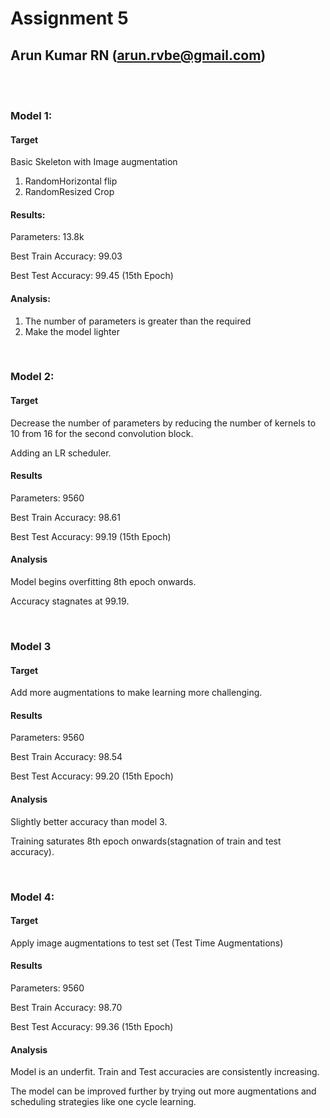 # Assignment 5
## Arun Kumar RN (arun.rvbe@gmail.com)
<br>
<br>



### Model 1:
#### Target
Basic Skeleton with Image augmentation 
1. RandomHorizontal flip
2. RandomResized Crop

#### Results:
Parameters: 13.8k

Best Train Accuracy: 99.03

Best Test Accuracy: 99.45 (15th Epoch)
#### Analysis:

1. The number of parameters is greater than the required
2. Make the model lighter

 
<br>
 
### Model 2:
#### Target
Decrease the number of parameters by reducing the number of kernels to 10 from 16 for the second convolution block.

Adding an LR scheduler. 
#### Results
Parameters: 9560

Best Train Accuracy: 98.61

Best Test Accuracy: 99.19 (15th Epoch)
#### Analysis
Model begins overfitting 8th epoch onwards.

Accuracy stagnates at 99.19.

<br>

### Model 3
#### Target
Add more augmentations to make learning more challenging.
#### Results
Parameters: 9560

Best Train Accuracy: 98.54

Best Test Accuracy: 99.20 (15th Epoch)
#### Analysis
Slightly better accuracy than model 3. 

Training saturates 8th epoch onwards(stagnation of train and test accuracy).

<br>

### Model 4:
#### Target
Apply image augmentations to test set (Test Time Augmentations)
#### Results
Parameters: 9560

Best Train Accuracy: 98.70

Best Test Accuracy: 99.36 (15th Epoch)
#### Analysis
Model is an underfit. Train and Test accuracies are consistently increasing.

The model can be improved further by trying out more augmentations and scheduling strategies like one cycle learning.
